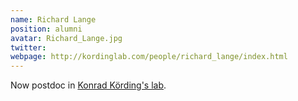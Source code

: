 ```yaml
---
name: Richard Lange
position: alumni
avatar: Richard_Lange.jpg
twitter: 
webpage: http://kordinglab.com/people/richard_lange/index.html
---
```


Now postdoc in <a href="http://kordinglab.com/">Konrad Körding's lab</a>.
